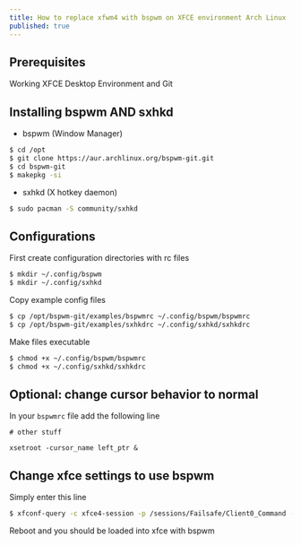 ```yaml
---
title: How to replace xfwm4 with bspwm on XFCE environment Arch Linux
published: true
---
```


## Prerequisites 

Working XFCE Desktop Environment and Git

## Installing bspwm AND sxhkd

- bspwm (Window Manager)
```bash 
$ cd /opt
$ git clone https://aur.archlinux.org/bspwm-git.git
$ cd bspwm-git
$ makepkg -si
```
- sxhkd (X hotkey daemon)
```bash
$ sudo pacman -S community/sxhkd
```

## Configurations

First create configuration directories with rc files
```bash
$ mkdir ~/.config/bspwm
$ mkdir ~/.config/sxhkd
```

Copy example config files
```bash
$ cp /opt/bspwm-git/examples/bspwmrc ~/.config/bspwm/bspwmrc
$ cp /opt/bspwm-git/examples/sxhkdrc ~/.config/sxhkd/sxhkdrc
```

Make files executable
```bash
$ chmod +x ~/.config/bspwm/bspwmrc
$ chmod +x ~/.config/sxhkd/sxhkdrc
```

## Optional: change cursor behavior to normal

In your `bspwmrc` file add the following line
```text
# other stuff

xsetroot -cursor_name left_ptr &
```

## Change xfce settings to use bspwm

Simply enter this line
```bash
$ xfconf-query -c xfce4-session -p /sessions/Failsafe/Client0_Command -t string -sa bspwm
```

Reboot and you should be loaded into xfce with bspwm

